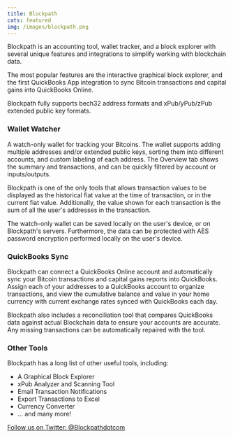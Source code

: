 ```yaml
---
title: Blockpath
cats: featured
img: /images/blockpath.png
---
```

Blockpath is an accounting tool, wallet tracker, and a block explorer with several unique features and integrations to simplify working with blockchain data.

The most popular features are the interactive graphical block explorer, and the first QuickBooks App integration to sync Bitcoin transactions and capital gains into QuickBooks Online.

Blockpath fully supports bech32 address formats and xPub/yPub/zPub extended public key formats. 


### Wallet Watcher

A watch-only wallet for tracking your Bitcoins. The wallet supports adding multiple addresses and/or extended public keys, sorting them into different accounts, and custom labeling of each address. The Overview tab shows the summary and transactions, and can be quickly filtered by account or inputs/outputs.

Blockpath is one of the only tools that allows transaction values to be displayed as the historical fiat value at the time of transaction, or in the current fiat value. Additionally, the value shown for each transaction is the sum of all the user's addresses in the transaction.

The watch-only wallet can be saved locally on the user's device, or on Blockpath's servers. Furthermore, the data can be protected with AES password encryption performed locally on the user's device. 


### QuickBooks Sync

Blockpath can connect a QuickBooks Online account and automatically sync your Bitcoin transactions and capital gains reports into QuickBooks. Assign each of your addresses to a QuickBooks account to organize transactions, and view the cumulative balance and value in your home currency with current exchange rates synced with QuickBooks each day.

Blockpath also includes a reconciliation tool that compares QuickBooks data against actual Blockchain data to ensure your accounts are accurate. Any missing transactions can be automatically repaired with the tool.

### Other Tools

Blockpath has a long list of other useful tools, including:
<ul>
    <li> A Graphical Block Explorer </li>
    <li> xPub Analyzer and Scanning Tool </li>
    <li> Email Transaction Notifications </li>
    <li> Export Transactions to Excel </li>
    <li> Currency Converter </li>
    <li> ... and many more! </li>
</ul>


<p style="margin-bottom: 20px;"><a class="social-link" href="https://twitter.com/Blockpathdotcom" class="twitter-follow-button" data-show-count="false" data-size="large">Follow us on Twitter: @Blockpathdotcom</a></p>

